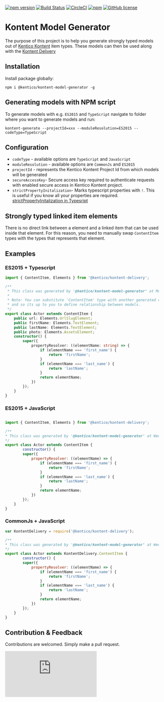 [![npm version](https://badge.fury.io/js/%40kentico%2Fkontent-model-generator.svg)](https://badge.fury.io/js/%40kentico%2Fkontent-model-generator)
[![Build Status](https://api.travis-ci.com/Kentico/kontent-model-generator-js.svg?branch=master)](https://travis-ci.com/Kentico/kontent-model-generator-js)
[![CircleCI](https://circleci.com/gh/Kentico/kontent-model-generator-js/tree/master.svg?style=svg)](https://circleci.com/gh/Kentico/kontent-model-generator-js/tree/master)
[![npm](https://img.shields.io/npm/dt/@kentico/kontent-core.svg)](https://www.npmjs.com/package/@kentico/kontent-core)
[![GitHub license](https://img.shields.io/github/license/Kentico/kontent-model-generator-js.svg)](https://github.com/Kentico/kontent-model-generator-js)

# Kontent Model Generator

The purpose of this project is to help you generate strongly typed models out of [Kentico Kontent](https://kontent.ai) item types. These models can then be used along with the [Kontent Delivery](https://www.npmjs.com/package/@kentico/kontent-delivery)

## Installation

Install package globally:

`npm i @kentico/kontent-model-generator -g`

## Generating models with NPM script

To generate models with e.g. `ES2015` and `TypeScript` navigate to folder where you want to generate models and run:

`kontent-generate --projectId=xxx --moduleResolution=ES2015 --codeType=TypeScript`

## Configuration

- `codeType` - available options are `TypeScript` and `JavaScript`
- `moduleResolution` - available options are `CommonJs` and `ES2015`
- `projectId` - represents the Kentico Kontent Project Id from which models will be generated
- `secureAccessKey`- Secure access key required to authenticate requests with enabled secure access in Kentico Kontent project.
- `strictPropertyInitalization`- Marks typescript properties with `!`. This is useful if you know all your properties are required. [strictPropertyInitalization in Typesript](https://mariusschulz.com/blog/strict-property-initialization-in-typescript)

## Strongly typed linked item elements

There is no direct link between a element and a linked item that can be used inside that element. For this reason, you need to manually swap `ContentItem` types with the types that represents that element.

## Examples

### ES2015 + Typescript

```typescript
import { ContentItem, Elements } from '@kentico/kontent-delivery';

/**
 * This class was generated by '@kentico/kontent-model-generator' at Mon May 07 2018 11:10:02 GMT+0200 (Central Europe Daylight Time).
 *
 * Note: You can substitute 'ContentItem' type with another generated class. Generator doesn't have this information available
 * and so its up to you to define relationship between models.
 */
export class Actor extends ContentItem {
    public url: Elements.UrlSlugElement;
    public firstName: Elements.TextElement;
    public lastName: Elements.TextElement;
    public photo: Elements.AssetsElement;
    constructor() {
        super({
            propertyResolver: ((elementName: string) => {
                if (elementName === 'first_name') {
                    return 'firstName';
                }
                if (elementName === 'last_name') {
                    return 'lastName';
                }
                return elementName;
            })
        });
    }
}

```

### ES2015 + JavaScript

```javascript

import { ContentItem, Elements } from '@kentico/kontent-delivery';

/**
* This class was generated by '@kentico/kontent-model-generator' at Wed May 09 2018 11:14:55 GMT+0200 (Central Europe Daylight Time).
*/
export class Actor extends ContentItem {
        constructor() {
        super({
            propertyResolver: ((elementName) => {
                if (elementName === 'first_name') {
                    return 'firstName';
                }
                if (elementName === 'last_name') {
                    return 'lastName';
                }
                return elementName;
            })
        });
    }
}

```

### CommonJs + JavaScript

```javascript
var KontentDelivery = require('@kentico/kontent-delivery');

/**
* This class was generated by '@kentico/kontent-model-generator' at Wed May 09 2018 11:17:05 GMT+0200 (Central Europe Daylight Time).
*/
export class Actor extends KontentDelivery.ContentItem {
        constructor() {
        super({
            propertyResolver: ((elementName) => {
                if (elementName === 'first_name') {
                    return 'firstName';
                }
                if (elementName === 'last_name') {
                    return 'lastName';
                }
                return elementName;
            })
        });
    }
}

```

## Contribution & Feedback

Contributions are welcomed. Simply make a pull request.

![Analytics](https://kentico-ga-beacon.azurewebsites.net/api/UA-69014260-4/Kentico/kentico-kontent-js/master/packages/model-generator/README.md?pixel)
